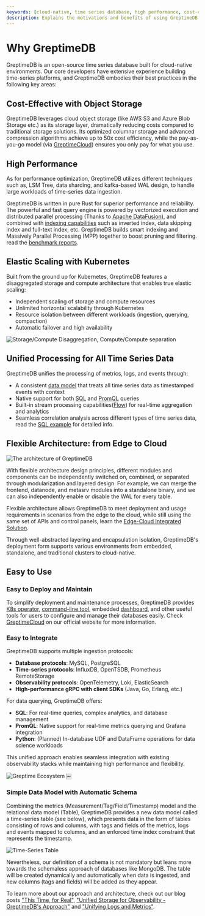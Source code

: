 ```yaml
---
keywords: [cloud-native, time series database, high performance, cost-effective, unified design]
description: Explains the motivations and benefits of using GreptimeDB, including its unified design for metrics, logs, and events, cloud-native architecture, cost-effectiveness, high performance, and ease of use. It highlights key features and deployment strategies.
---
```



# Why GreptimeDB

GreptimeDB is an open-source time series database built for cloud-native environments. Our core developers have extensive experience building time-series platforms, and GreptimeDB embodies their best practices in the following key areas:

## Cost-Effective with Object Storage

GreptimeDB leverages cloud object storage (like AWS S3 and Azure Blob Storage etc.) as its storage layer, dramatically reducing costs compared to traditional storage solutions. Its optimized columnar storage and advanced compression algorithms achieve up to 50x cost efficiency, while the pay-as-you-go model (via [GreptimeCloud](https://greptime.com/product/cloud)) ensures you only pay for what you use.

## High Performance

As for performance optimization, GreptimeDB utilizes different techniques such as, LSM Tree, data sharding, and kafka-based WAL design, to handle large workloads of time-series data ingestion.

GreptimeDB is written in pure Rust for superior performance and reliability. The powerful and fast query engine is powered by vectorized execution and distributed parallel processing (Thanks to [Apache DataFusion](https://datafusion.apache.org/)), and combined with [indexing capabilities](/user-guide/manage-data/data-index.md) such as inverted index, data skipping index and full-text index, etc. GreptimeDB builds smart indexing and Massively Parallel Processing (MPP) together to boost pruning and filtering. read the [benchmark reports](https://www.greptime.com/blogs/2024-09-09-report-summary).

## Elastic Scaling with Kubernetes

Built from the ground up for Kubernetes, GreptimeDB features a disaggregated storage and compute architecture that enables true elastic scaling:

- Independent scaling of storage and compute resources
- Unlimited horizontal scalability through Kubernetes
- Resource isolation between different workloads (ingestion, querying, compaction)
- Automatic failover and high availability

![Storage/Compute Disaggregation, Compute/Compute separation](/storage-compute-disaggregation-compute-compute-separation.png)

## Unified Processing for All Time Series Data

GreptimeDB unifies the processing of metrics, logs, and events through:

- A consistent [data model](./data-model.md) that treats all time series data as timestamped events with context
- Native support for both [SQL](/user-guide/query-data/sql.md) and [PromQL](/user-guide/query-data/promql.md) queries
- Built-in stream processing capabilities([Flow](/user-guide/flow-computation/overview.md)) for real-time aggregation and analytics
- Seamless correlation analysis across different types of time series data, read the [SQL example](/user-guide/overview.md#sql-query-example) for detailed info.

## Flexible Architecture: from Edge to Cloud

![The architecture of GreptimeDB](/architecture-2.png)

With flexible architecture design principles, different modules and components can be independently switched on, combined, or separated through modularization and layered design.
For example, we can merge the frontend, datanode, and metasrv modules into a standalone binary, and we can also independently enable or disable the WAL for every table.

Flexible architecture allows GreptimeDB to meet deployment and usage requirements in scenarios from the edge to the cloud, while still using the same set of APIs and control panels, learn the [Edge-Cloud Integrated Solution](https://greptime.com/product/carcloud).

Through well-abstracted layering and encapsulation isolation, GreptimeDB's deployment form supports various environments from embedded, standalone, and traditional clusters to cloud-native.

## Easy to Use

### Easy to Deploy and Maintain

To simplify deployment and maintenance processes, GreptimeDB provides [K8s operator](https://github.com/GreptimeTeam/greptimedb-operator), [command-line tool](https://github.com/GreptimeTeam/gtctl), embedded [dashboard](https://github.com/GreptimeTeam/dashboard), and other useful tools for users to configure and manage their databases easily. Check [GreptimeCloud](https://greptime.com/product/cloud) on our official website for more information.

### Easy to Integrate

GreptimeDB supports multiple ingestion protocols:
- **Database protocols**: MySQL, PostgreSQL
- **Time-series protocols**: InfluxDB, OpenTSDB, Prometheus RemoteStorage
- **Observability protocols**: OpenTelemetry, Loki, ElasticSearch
- **High-performance gRPC with client SDKs** (Java, Go, Erlang, etc.)

For data querying, GreptimeDB offers:
- **SQL**: For real-time queries, complex analytics, and database management
- **PromQL**: Native support for real-time metrics querying and Grafana integration
- **Python**: (Planned) In-database UDF and DataFrame operations for data science workloads

This unified approach enables seamless integration with existing observability stacks while maintaining high performance and flexibility.

![Greptime Ecosystem](/greptime-ecosystem.png)
￼
### Simple Data Model with Automatic Schema

Combining the metrics (Measurement/Tag/Field/Timestamp) model and the relational data model (Table), GreptimeDB provides a new data model called a time-series table (see below), which presents data in the form of tables consisting of rows and columns, with tags and fields of the metrics, logs and events mapped to columns, and an enforced time index constraint that represents the timestamp.

![Time-Series Table](/time-series-table.png)

Nevertheless, our definition of a schema is not mandatory but leans more towards the schemaless approach of databases like MongoDB.
The table will be created dynamically and automatically when data is ingested, and new columns (tags and fields) will be added as they appear.

To learn more about our approach and architecture, check out our blog posts ["This Time, for Real"](https://greptime.com/blogs/2022-11-15-this-time-for-real), ["Unified Storage for Observability - GreptimeDB's Approach"](https://greptime.com/blogs/2024-12-24-observability) and ["Unifying Logs and Metrics"](https://greptime.com/blogs/2024-06-25-logs-and-metrics).